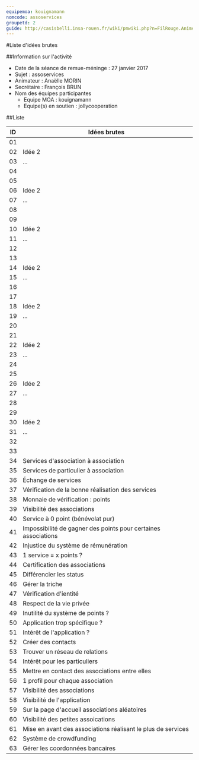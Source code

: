 ```yaml
---
equipemoa: kouignamann
nomcode: assoservices
groupetd: 2
guide: http://casisbelli.insa-rouen.fr/wiki/pmwiki.php?n=FilRouge.AnimerRemueMeninge
---
```


#Liste d'idées brutes

##Information sur l'activité
- Date de la séance de remue-méninge : 27 janvier 2017
- Sujet : assoservices
- Animateur : Anaëlle MORIN
- Secrétaire : François BRUN
- Nom des équipes participantes
  - Equipe MOA : kouignamann
  - Equipe(s) en soutien : jollycooperation

##Liste

| ID 	| Idées brutes 	|
|----	|--------------	|
| 01 	|       	|
| 02 	| Idée 2       	|
| 03 	| ...         	|
| 04 	|              	|
| 05	|              	|
| 06 	| Idée 2       	|
| 07 	| ...         	|
| 08 	|              	|
| 09	|              	|
| 10 	| Idée 2       	|
| 11 	| ...         	|
| 12 	|              	|
| 13	|              	|
| 14 	| Idée 2       	|
| 15 	| ...         	|
| 16 	|              	|
| 17	|              	|
| 18 	| Idée 2       	|
| 19 	| ...         	|
| 20 	|              	|
| 21	|              	|
| 22 	| Idée 2       	|
| 23 	| ...         	|
| 24 	|              	|
| 25	|              	|
| 26 	| Idée 2       	|
| 27 	| ...         	|
| 28 	|              	|
| 29	|              	|
| 30 	| Idée 2       	|
| 31 	| ...         	|
| 32 	|              	|
| 33	|              	|
| 34 	| Services d'association à association	|
| 35	| Services de particulier à association |
| 36 	| Échange de services	|
| 37 	| Vérification de la bonne réalisation des services	|
| 38 	| Monnaie de vérification : points	|
| 39	| Visibilité des associations	|
| 40 	| Service à 0 point (bénévolat pur)	|
| 41 	| Impossibilité de gagner des points pour certaines associations	|
| 42 	| Injustice du système de rémunération	|
| 43	| 1 service = x points ?	|
| 44 	| Certification des associations	|
| 45 	| Différencier les status	|
| 46 	| Gérer la triche	|
| 47	| Vérification d'ientité	|
| 48 	| Respect de la vie privée	|
| 49 	| Inutilité du système de points ?	|
| 50 	| Application trop spécifique ?	|
| 51	| Intérêt de l'application ?	|
| 52 	| Créer des contacts	|
| 53 	| Trouver un réseau de relations	|
| 54 	| Intérêt pour les particuliers	|
| 55	| Mettre en contact des associations entre elles	|
| 56 	| 1 profil pour chaque association	|
| 57 	| Visibilité des associations	|
| 58 	| Visibilité de l'application	|
| 59	| Sur la page d'accueil associations aléatoires	|
| 60 	| Visibilité des petites assoications	|
| 61 	| Mise en avant des associations réalisant le plus de services	|
| 62 	| Système de crowdfunding	|
| 63	| Gérer les coordonnées bancaires	|
